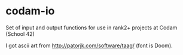 # codam-io

Set of input and output functions for use in rank2+ projects at Codam (School 42)

I got ascii art from http://patorjk.com/software/taag/ (font is Doom).
